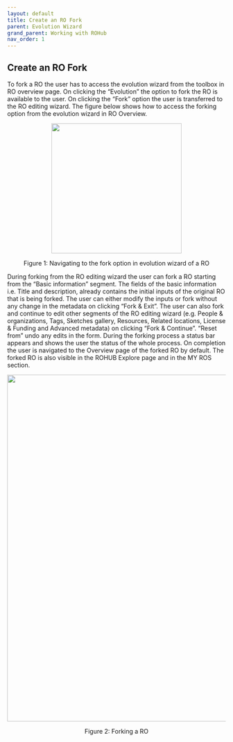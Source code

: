 ```yaml
---
layout: default
title: Create an RO Fork
parent: Evolution Wizard
grand_parent: Working with ROHub
nav_order: 1
---
```


## Create an RO Fork

To fork a RO the user has to access the evolution wizard from the toolbox in RO overview page. On clicking the “Evolution” the option to fork the RO is available to the user. On clicking the “Fork” option the user is transferred to the RO editing wizard. The figure below shows how to access the forking option from the evolution wizard in RO Overview.
<p align="center"> <img src="https://box.psnc.pl/f/cb6ca58ebc/?raw=1" width="300"> </p>
<div align="center"> Figure 1: Navigating to the fork option in evolution wizard of a RO </div>

During forking from the RO editing wizard the user can fork a RO starting from the “Basic information” segment. The fields of the basic information i.e. Title and description, already contains the initial inputs of the original RO that is being forked. The user can either modify the inputs or fork without any change in the metadata on clicking “Fork & Exit”. The user can also fork and continue to edit other segments of the RO editing wizard (e.g. People & organizations, Tags, Sketches gallery, Resources, Related locations, License & Funding and Advanced metadata) on clicking “Fork & Continue”. “Reset from” undo any edits in the form. During the forking process a status bar appears and shows the user the status of the whole process. On completion the user is navigated to the Overview page of the forked RO by default. The forked RO is also visible in the ROHUB Explore page and in the MY ROS section.


<p align="center"> <img src="https://box.psnc.pl/f/bac705f7d4/?raw=1" width="800"> </p>
<div align="center"> Figure 2: Forking a RO </div>
